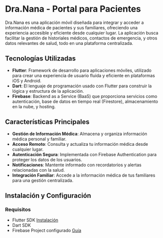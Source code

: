 # Dra.Nana - Portal para Pacientes

Dra.Nana es una aplicación móvil diseñada para integrar y acceder a información médica de pacientes y sus familiares, ofreciendo una experiencia accesible y eficiente desde cualquier lugar. La aplicación busca facilitar la gestión de historiales médicos, contactos de emergencia, y otros datos relevantes de salud, todo en una plataforma centralizada.

## Tecnologías Utilizadas

- **Flutter**: Framework de desarrollo para aplicaciones móviles, utilizado para crear una experiencia de usuario fluida y eficiente en plataformas iOS y Android.
- **Dart**: El lenguaje de programación usado con Flutter para construir la lógica y estructura de la aplicación.
- **Firebase**: Backend as a Service (BaaS) que proporciona servicios como autenticación, base de datos en tiempo real (Firestore), almacenamiento en la nube, y hosting.

## Características Principales

- **Gestión de Información Médica**: Almacena y organiza información médica personal y familiar.
- **Acceso Remoto**: Consulta y actualiza tu información médica desde cualquier lugar.
- **Autenticación Segura**: Implementada con Firebase Authentication para proteger los datos de los usuarios.
- **Notificaciones**: Mantente informado con recordatorios y alertas relacionadas con la salud.
- **Integración Familiar**: Accede a la información médica de tus familiares para una gestión centralizada.

## Instalación y Configuración

### Requisitos

- Flutter SDK [Instalación](https://flutter.dev/docs/get-started/install)
- Dart SDK
- Firebase Project configurado [Guía](https://firebase.google.com/docs/flutter/setup)

